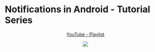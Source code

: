 # Notifications in Android - Tutorial Series

<p align="center">
  <a href="https://www.youtube.com/playlist?list=PLSrm9z4zp4mFttjku-3wiRkPH1lDRQLYy" align="center">YouTube - Playlist</a>
</p>
<p align="center">
  <img src="https://i.postimg.cc/fb4mbQnZ/Notification-Intro.png" href="https://www.youtube.com/playlist?list=PLSrm9z4zp4mFttjku-3wiRkPH1lDRQLYy">
</p>
